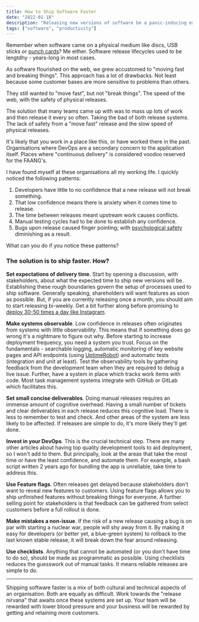 ```yaml
---
title: How to Ship Software Faster
date: "2022-01-18"
description: "Releasing new versions of software be a panic-inducing experience. Here's how to ship faster quickly and calmly"
tags: ["software", "productivity"]
---
```


Remember when software came on a physical medium like discs, USB sticks or [punch cards](https://www.smithsonianmag.com/smithsonian-institution/margaret-hamilton-led-nasa-software-team-landed-astronauts-moon-180971575/)? Me either. Software release lifecycles used to be lengtdhy - years-long in most cases.

As software flourished on the web, we grew accustomed to "moving fast and breaking things". This approach has a lot of drawbacks. Not least because some customer bases are more sensitive to problems than others.

They still wanted to "move fast", but not "break things". The speed of the web, with the safety of physical releases.

The solution that many teams came up with was to mass up lots of work and then release it every so often. Taking the bad of both release systems. The lack of safety from a "move fast" release and the slow speed of physical releases.

It's likely that you work in a place like this, or have worked there in the past. Organisations where DevOps are a secondary concern to the application itself. Places where "continuous delivery" is considered voodoo reserved for the FAANG's.



I have found myself at these organisations all my working life. I quickly noticed the following patterns:

1. Developers have little to no confidence that a new release will not break something.
2. That low confidence means there is anxiety when it comes time to release.
3. The time between releases meant upstream work causes conflicts.
4. Manual testing cycles had to be done to establish any confidence.
5. Bugs upon release caused finger pointing; with [psychological safety](https://www.pageittothelimit.com/psy-safety-with-tom-geraghty/) diminishing as a result.



What can you do if you notice these patterns?

### The solution is to ship faster. How?

**Set expectations of delivery time**. Start by opening a discussion, with stakeholders, about what the expected time to ship new versions will be. Establishing these rough boundaries govern the setup of processes used to ship software. Generally speaking, shareholders will want features as soon as possible. But, if you are currently releasing once a month, you should aim to start releasing bi-weekly. Get a bit further along before promising to [deploy 30-50 times a day like Instagram](https://instagram-engineering.com/continuous-deployment-at-instagram-1e18548f01d1). 

**Make systems observable**. Low confidence in releases often originates from systems with little observability. This means that if something does go wrong it's a nightmare to figure out why. Before starting to increase deployment frequency, you need a system you trust. Focus on the fundamentals - searchable logging, automatic monitoring of key website pages and API endpoints (using [UptimeRobot](https://uptimerobot.com)) and automatic tests (integration and unit at least). Test the observability tools by gathering feedback from the development team when they are required to debug a live issue. Further, have a system in place which tracks work items with code. Most task management systems integrate with GitHub or GitLab which facilitates this.

**Set small concise deliverables**. Doing manual releases requires an immense amount of cognitive overhead. Having a small number of tickets and clear deliverables in each release reduces this cognitive load. There is less to remember to test and check. And other areas of the system are less likely to be affected. If releases are simple to do, it's more likely they'll get done.

**Invest in your DevOps**. This is the crucial technical step. There are many other articles about having top quality development tools to aid deployment, so I won't add to them. But principally, look at the areas that take the most time or have the least confidence, and automate them. For example, a bash script written 2 years ago for bundling the app is unreliable, take time to address this.

**Use Feature flags**. Often releases get delayed because stakeholders don't want to reveal new features to customers. Using feature flags allows you to ship unfinished features without breaking things for everyone. A further selling point for stakeholders is that feedback can be gathered from select customers before a full rollout is done.

**Make mistakes a non-issue**. If the risk of a new release causing a bug is on par with starting a nuclear war, people will shy away from it. By making it easy for developers (or better yet, a blue-green system) to rollback to the last known stable release, it will break down the fear around releasing.

**Use checklists**. Anything that cannot be automated (or you don't have time to do so), should be made as programmatic as possible. Using checklists reduces the guesswork out of manual tasks. It means reliable releases are simple to do.

------

Shipping software faster is a mix of both cultural and technical aspects of an organisation. Both are equally as difficult. Work towards the "release nirvana" that awaits once these systems are set up. Your team will be rewarded with lower blood pressure and your business will be rewarded by getting and retaining more customers.